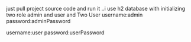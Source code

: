 just pull project source code and run it ..i use h2 database with initializing two role admin and user 
and Two User
username:admin
password:adminPassword

username:user
password:userPassword
